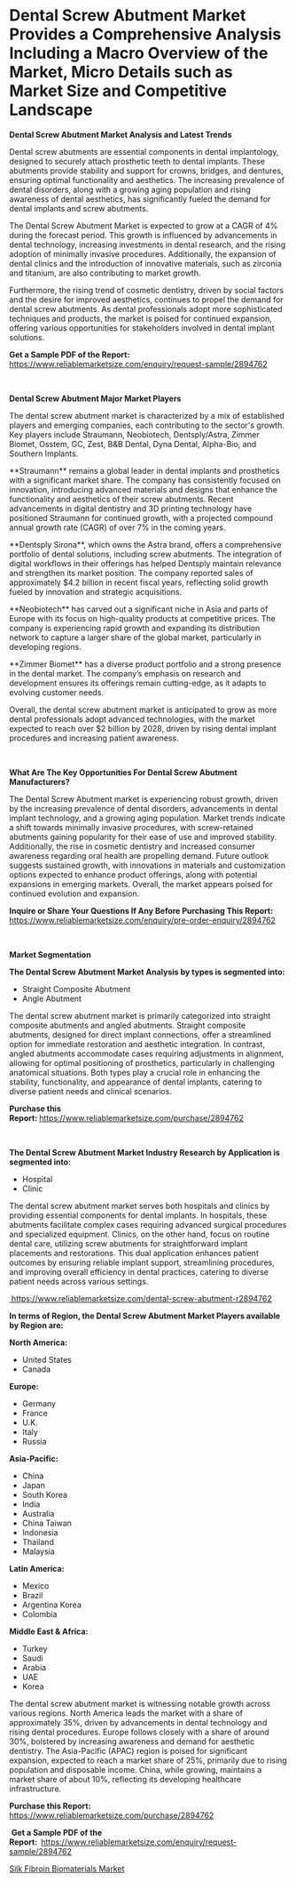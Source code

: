 <p><h1>Dental Screw Abutment Market Provides a Comprehensive Analysis Including a Macro Overview of the Market, Micro Details such as Market Size and Competitive Landscape</h1></p><p><strong>Dental Screw Abutment Market Analysis and Latest Trends</strong></p>
<p><p>Dental screw abutments are essential components in dental implantology, designed to securely attach prosthetic teeth to dental implants. These abutments provide stability and support for crowns, bridges, and dentures, ensuring optimal functionality and aesthetics. The increasing prevalence of dental disorders, along with a growing aging population and rising awareness of dental aesthetics, has significantly fueled the demand for dental implants and screw abutments.</p><p>The Dental Screw Abutment Market is expected to grow at a CAGR of 4% during the forecast period. This growth is influenced by advancements in dental technology, increasing investments in dental research, and the rising adoption of minimally invasive procedures. Additionally, the expansion of dental clinics and the introduction of innovative materials, such as zirconia and titanium, are also contributing to market growth.</p><p>Furthermore, the rising trend of cosmetic dentistry, driven by social factors and the desire for improved aesthetics, continues to propel the demand for dental screw abutments. As dental professionals adopt more sophisticated techniques and products, the market is poised for continued expansion, offering various opportunities for stakeholders involved in dental implant solutions.</p></p>
<p><strong>Get a Sample PDF of the Report:&nbsp;</strong> <a href="https://www.reliablemarketsize.com/enquiry/request-sample/2894762?utm_campaign=2747&utm_medium=2&utm_source=Github&utm_content=ia&utm_term=15032025&utm_id=dental-screw-abutment">https://www.reliablemarketsize.com/enquiry/request-sample/2894762</a></p>
<p>&nbsp;</p>
<p><strong>Dental Screw Abutment Major Market Players</strong></p>
<p><p>The dental screw abutment market is characterized by a mix of established players and emerging companies, each contributing to the sector's growth. Key players include Straumann, Neobiotech, Dentsply/Astra, Zimmer Biomet, Osstem, GC, Zest, B&B Dental, Dyna Dental, Alpha-Bio, and Southern Implants.</p><p>**Straumann** remains a global leader in dental implants and prosthetics with a significant market share. The company has consistently focused on innovation, introducing advanced materials and designs that enhance the functionality and aesthetics of their screw abutments. Recent advancements in digital dentistry and 3D printing technology have positioned Straumann for continued growth, with a projected compound annual growth rate (CAGR) of over 7% in the coming years.</p><p>**Dentsply Sirona**, which owns the Astra brand, offers a comprehensive portfolio of dental solutions, including screw abutments. The integration of digital workflows in their offerings has helped Dentsply maintain relevance and strengthen its market position. The company reported sales of approximately $4.2 billion in recent fiscal years, reflecting solid growth fueled by innovation and strategic acquisitions.</p><p>**Neobiotech** has carved out a significant niche in Asia and parts of Europe with its focus on high-quality products at competitive prices. The company is experiencing rapid growth and expanding its distribution network to capture a larger share of the global market, particularly in developing regions. </p><p>**Zimmer Biomet** has a diverse product portfolio and a strong presence in the dental market. The company’s emphasis on research and development ensures its offerings remain cutting-edge, as it adapts to evolving customer needs.</p><p>Overall, the dental screw abutment market is anticipated to grow as more dental professionals adopt advanced technologies, with the market expected to reach over $2 billion by 2028, driven by rising dental implant procedures and increasing patient awareness.</p></p>
<p>&nbsp;</p>
<p><strong>What Are The Key Opportunities For Dental Screw Abutment Manufacturers?</strong></p>
<p><p>The Dental Screw Abutment market is experiencing robust growth, driven by the increasing prevalence of dental disorders, advancements in dental implant technology, and a growing aging population. Market trends indicate a shift towards minimally invasive procedures, with screw-retained abutments gaining popularity for their ease of use and improved stability. Additionally, the rise in cosmetic dentistry and increased consumer awareness regarding oral health are propelling demand. Future outlook suggests sustained growth, with innovations in materials and customization options expected to enhance product offerings, along with potential expansions in emerging markets. Overall, the market appears poised for continued evolution and expansion.</p></p>
<p><strong>Inquire or Share Your Questions If Any Before Purchasing This Report:</strong> <a href="https://www.reliablemarketsize.com/enquiry/pre-order-enquiry/2894762?utm_campaign=2747&utm_medium=2&utm_source=Github&utm_content=ia&utm_term=15032025&utm_id=dental-screw-abutment">https://www.reliablemarketsize.com/enquiry/pre-order-enquiry/2894762</a></p>
<p>&nbsp;</p>
<p><strong>Market Segmentation</strong></p>
<p><strong>The Dental Screw Abutment Market Analysis by types is segmented into:</strong></p>
<p><ul><li>Straight Composite Abutment</li><li>Angle Abutment</li></ul></p>
<p><p>The dental screw abutment market is primarily categorized into straight composite abutments and angled abutments. Straight composite abutments, designed for direct implant connections, offer a streamlined option for immediate restoration and aesthetic integration. In contrast, angled abutments accommodate cases requiring adjustments in alignment, allowing for optimal positioning of prosthetics, particularly in challenging anatomical situations. Both types play a crucial role in enhancing the stability, functionality, and appearance of dental implants, catering to diverse patient needs and clinical scenarios.</p></p>
<p><strong>Purchase this Report:&nbsp;</strong><a href="https://www.reliablemarketsize.com/purchase/2894762?utm_campaign=2747&utm_medium=2&utm_source=Github&utm_content=ia&utm_term=15032025&utm_id=dental-screw-abutment">https://www.reliablemarketsize.com/purchase/2894762</a></p>
<p>&nbsp;</p>
<p><strong>The Dental Screw Abutment Market Industry Research by Application is segmented into:</strong></p>
<p><ul><li>Hospital</li><li>Clinic</li></ul></p>
<p><p>The dental screw abutment market serves both hospitals and clinics by providing essential components for dental implants. In hospitals, these abutments facilitate complex cases requiring advanced surgical procedures and specialized equipment. Clinics, on the other hand, focus on routine dental care, utilizing screw abutments for straightforward implant placements and restorations. This dual application enhances patient outcomes by ensuring reliable implant support, streamlining procedures, and improving overall efficiency in dental practices, catering to diverse patient needs across various settings.</p></p>
<p><a href="https://www.reliablemarketsize.com/dental-screw-abutment-r2894762?utm_campaign=2747&utm_medium=2&utm_source=Github&utm_content=ia&utm_term=15032025&utm_id=dental-screw-abutment">&nbsp;https://www.reliablemarketsize.com/dental-screw-abutment-r2894762</a></p>
<p><strong>In terms of Region, the Dental Screw Abutment Market Players available by Region are:</strong></p>
<p>
    <p> <strong> North America: </strong>
        <ul>
            <li>United States</li>
            <li>Canada</li>
        </ul>
        </p> 
    <p> <strong> Europe: </strong>
        <ul>
            <li>Germany</li>
            <li>France</li>
            <li>U.K.</li>
            <li>Italy</li>
            <li>Russia</li>
        </ul>
        </p> 
    <p> <strong> Asia-Pacific: </strong>
        <ul>
            <li>China</li>
            <li>Japan</li>
            <li>South Korea</li>
            <li>India</li>
            <li>Australia</li>
            <li>China Taiwan</li>
            <li>Indonesia</li>
            <li>Thailand</li>
            <li>Malaysia</li>
        </ul>
        </p> 
    <p> <strong> Latin America: </strong>
        <ul>
            <li>Mexico</li>
            <li>Brazil</li>
            <li>Argentina Korea</li>
            <li>Colombia</li>
        </ul>
        </p> 
    <p> <strong> Middle East & Africa: </strong>
        <ul>
            <li>Turkey</li>
            <li>Saudi</li>
            <li>Arabia</li>
            <li>UAE</li>
            <li>Korea</li>
        </ul>
    </p>
    </p>
<p><p>The dental screw abutment market is witnessing notable growth across various regions. North America leads the market with a share of approximately 35%, driven by advancements in dental technology and rising dental procedures. Europe follows closely with a share of around 30%, bolstered by increasing awareness and demand for aesthetic dentistry. The Asia-Pacific (APAC) region is poised for significant expansion, expected to reach a market share of 25%, primarily due to rising population and disposable income. China, while growing, maintains a market share of about 10%, reflecting its developing healthcare infrastructure.</p></p>
<p><strong>Purchase this Report: </strong><a href="https://www.reliablemarketsize.com/purchase/2894762?utm_campaign=2747&utm_medium=2&utm_source=Github&utm_content=ia&utm_term=15032025&utm_id=dental-screw-abutment">https://www.reliablemarketsize.com/purchase/2894762</a></p>
<p>&nbsp;<strong>Get a Sample PDF of the Report:&nbsp;&nbsp;</strong><a href="https://www.reliablemarketsize.com/enquiry/request-sample/2894762?utm_campaign=2747&utm_medium=2&utm_source=Github&utm_content=ia&utm_term=15032025&utm_id=dental-screw-abutment">https://www.reliablemarketsize.com/enquiry/request-sample/2894762</a></p>
<p><strong></strong></p>
<p><p><a href="https://github.com/waverlyam689/Market-Research-Report-List-1/blob/main/silk-fibroin-biomaterials-market.md?utm_campaign=2747&utm_medium=2&utm_source=Github&utm_content=ia&utm_term=15032025&utm_id=dental-screw-abutment">Silk Fibroin Biomaterials Market</a></p></p>